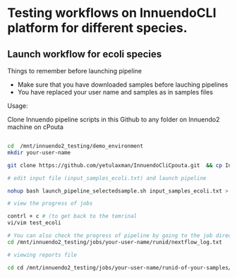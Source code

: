 
# Testing workflows on InnuendoCLI platform for different species.

## Launch workflow for ecoli species

Things to remember before launching pipeline

- Make sure that you have downloaded samples before lauching pipelines
- You have replaced your user name and samples as in samples files


Usage:

Clone Innuendo pipeline scripts in this Github to any folder on Innuendo2 machine on cPouta  

```bash

cd  /mnt/innuendo2_testing/demo_environment 
mkdir your-user-name

git clone https://github.com/yetulaxman/InnuendoCliCpouta.git  && cp InnuendoCliCpouta/* .

# edit input file (input_samples_ecoli.txt) and launch pipeline

nohup bash launch_pipeline_selectedsample.sh input_samples_ecoli.txt > test_ecoli &

# view the progress of jobs

contrl + c # (to get back to the temrinal
vi/vim test_ecoli

# You can also check the progress of pipeline by going to the job directory
cd /mnt/innuendo2_testing/jobs/your-user-name/runid/nextflow_log.txt 

# viewing reports file 

cd cd /mnt/innuendo2_testing/jobs/your-user-name/runid-of-your-samples/reports



